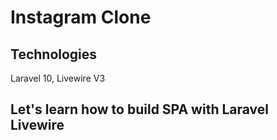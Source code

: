
# Instagram Clone

## Technologies

Laravel 10, Livewire V3

## Let's learn how to build SPA with Laravel Livewire

